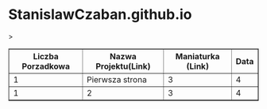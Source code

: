 # StanislawCzaban.github.io
<!DOCTYPE html>
<html lang="en">
<head>
    <meta charset="UTF-8">
    <meta name="viewport" content="width=device-width, initial-scale=1.0">>
	<title>Czaban Stanislaw 1TP</title>
</head>
<body>
    <table border="1">
        <tr>
            <th>Liczba Porzadkowa</th>
            <th>Nazwa Projektu(Link)</th>
            <th>Maniaturka (Link)</th>
			<th>Data</th>
        </tr>
        <tr>
            <td>1</td>
            <td>Pierwsza strona</td>
            <td>3</td>
			<td>4</td>
        </tr>
        <tr>
            <td>1</td>
            <td>2</td>
            <td>3</td>
			<td>4</td>
        </tr>
    </table>
</body>
</html>
